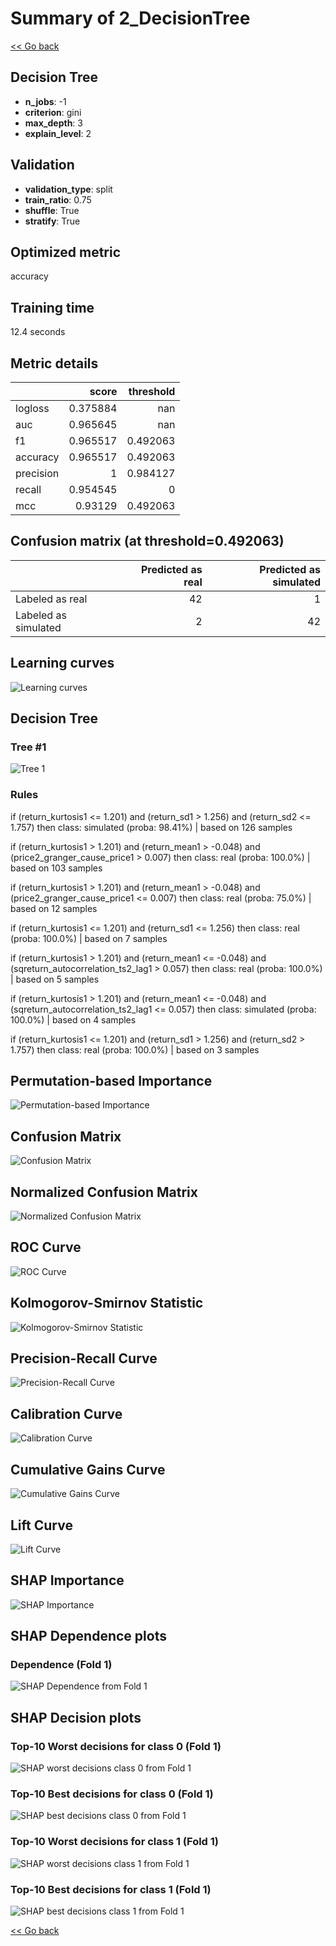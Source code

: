 # Summary of 2_DecisionTree

[<< Go back](../README.md)


## Decision Tree
- **n_jobs**: -1
- **criterion**: gini
- **max_depth**: 3
- **explain_level**: 2

## Validation
 - **validation_type**: split
 - **train_ratio**: 0.75
 - **shuffle**: True
 - **stratify**: True

## Optimized metric
accuracy

## Training time

12.4 seconds

## Metric details
|           |    score |   threshold |
|:----------|---------:|------------:|
| logloss   | 0.375884 |  nan        |
| auc       | 0.965645 |  nan        |
| f1        | 0.965517 |    0.492063 |
| accuracy  | 0.965517 |    0.492063 |
| precision | 1        |    0.984127 |
| recall    | 0.954545 |    0        |
| mcc       | 0.93129  |    0.492063 |


## Confusion matrix (at threshold=0.492063)
|                      |   Predicted as real |   Predicted as simulated |
|:---------------------|--------------------:|-------------------------:|
| Labeled as real      |                  42 |                        1 |
| Labeled as simulated |                   2 |                       42 |

## Learning curves
![Learning curves](learning_curves.png)

## Decision Tree 

### Tree #1
![Tree 1](learner_fold_0_tree.svg)

### Rules

if (return_kurtosis1 <= 1.201) and (return_sd1 > 1.256) and (return_sd2 <= 1.757) then class: simulated (proba: 98.41%) | based on 126 samples

if (return_kurtosis1 > 1.201) and (return_mean1 > -0.048) and (price2_granger_cause_price1 > 0.007) then class: real (proba: 100.0%) | based on 103 samples

if (return_kurtosis1 > 1.201) and (return_mean1 > -0.048) and (price2_granger_cause_price1 <= 0.007) then class: real (proba: 75.0%) | based on 12 samples

if (return_kurtosis1 <= 1.201) and (return_sd1 <= 1.256) then class: real (proba: 100.0%) | based on 7 samples

if (return_kurtosis1 > 1.201) and (return_mean1 <= -0.048) and (sqreturn_autocorrelation_ts2_lag1 > 0.057) then class: real (proba: 100.0%) | based on 5 samples

if (return_kurtosis1 > 1.201) and (return_mean1 <= -0.048) and (sqreturn_autocorrelation_ts2_lag1 <= 0.057) then class: simulated (proba: 100.0%) | based on 4 samples

if (return_kurtosis1 <= 1.201) and (return_sd1 > 1.256) and (return_sd2 > 1.757) then class: real (proba: 100.0%) | based on 3 samples





## Permutation-based Importance
![Permutation-based Importance](permutation_importance.png)
## Confusion Matrix

![Confusion Matrix](confusion_matrix.png)


## Normalized Confusion Matrix

![Normalized Confusion Matrix](confusion_matrix_normalized.png)


## ROC Curve

![ROC Curve](roc_curve.png)


## Kolmogorov-Smirnov Statistic

![Kolmogorov-Smirnov Statistic](ks_statistic.png)


## Precision-Recall Curve

![Precision-Recall Curve](precision_recall_curve.png)


## Calibration Curve

![Calibration Curve](calibration_curve_curve.png)


## Cumulative Gains Curve

![Cumulative Gains Curve](cumulative_gains_curve.png)


## Lift Curve

![Lift Curve](lift_curve.png)



## SHAP Importance
![SHAP Importance](shap_importance.png)

## SHAP Dependence plots

### Dependence (Fold 1)
![SHAP Dependence from Fold 1](learner_fold_0_shap_dependence.png)

## SHAP Decision plots

### Top-10 Worst decisions for class 0 (Fold 1)
![SHAP worst decisions class 0 from Fold 1](learner_fold_0_shap_class_0_worst_decisions.png)
### Top-10 Best decisions for class 0 (Fold 1)
![SHAP best decisions class 0 from Fold 1](learner_fold_0_shap_class_0_best_decisions.png)
### Top-10 Worst decisions for class 1 (Fold 1)
![SHAP worst decisions class 1 from Fold 1](learner_fold_0_shap_class_1_worst_decisions.png)
### Top-10 Best decisions for class 1 (Fold 1)
![SHAP best decisions class 1 from Fold 1](learner_fold_0_shap_class_1_best_decisions.png)

[<< Go back](../README.md)
